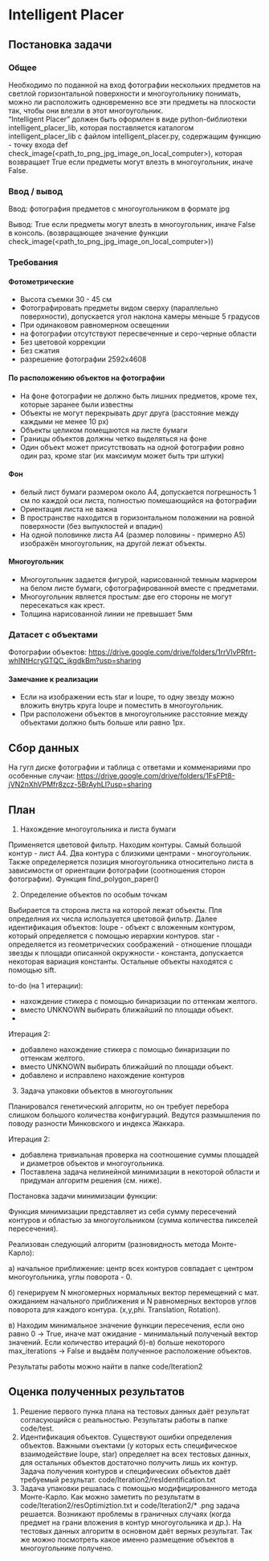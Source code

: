 # Intelligent Placer

## Постановка задачи
### Общее
Необходимо по поданной на вход фотографии нескольких предметов на светлой горизонтальной поверхности и многоугольнику понимать, можно ли расположить одновременно все эти предметы на плоскости так, чтобы они влезли в этот многоугольник.  
“Intelligent Placer” должен быть оформлен в виде python-библиотеки intelligent_placer_lib, которая поставляется каталогом intelligent_placer_lib с файлом intelligent_placer.py, содержащим функцию - точку входа def check_image(<path_to_png_jpg_image_on_local_computer>), которая возвращает True если предметы могут влезть в многоугольник, иначе False.

### Ввод / вывод
Ввод: фотография предметов с многоугольником в формате jpg

Вывод: True если предметы могут влезть в многоугольник, иначе False в консоль. (возвращающее значение функции check_image(<path_to_png_jpg_image_on_local_computer>)) 

### Требования 
#### Фотометрические
- Высота съемки 30 - 45 см
- Фотографировать предметы видом сверху (параллельно поверхности), допускается угол наклона камеры меньше 5 градусов
- При одинаковом равномерном освещении
- на фотографии отсутствуют пересвеченные и серо-черные области
- Без цветовой коррекции
- Без сжатия
- разрешение фотографии 2592x4608

#### По расположению объектов на фотографии
- На фоне фотографии не должно быть лишних предметов, кроме тех, которые заранее были известны
- Объекты не могут перекрывать друг друга (расстояние между каждыми не менее 10 px)
- Объекты целиком помещаются на листе бумаги
- Границы объектов должны четко выделяться на фоне 
- Один объект может присутствовать на  одной фотографии ровно один раз, кроме star (их максимум может быть три штуки)

#### Фон
- белый лист бумаги размером около А4, допускается погрешность 1 см по каждой оси листа, полностью помешающийся на фотографии 
- Ориентация листа не важна
- В пространстве находится в горизонтальном положении на ровной поверхности (без выпуклостей и впадин)
- На одной половинке листа A4 (размер половины - примерно A5) изображён многоугольник, на другой лежат объекты.

#### Многоугольник
- Многоугольник задается фигурой, нарисованной темным маркером на белом листе бумаги, сфотографированной вместе с предметами.
- Многоугольник является простым: две его стороны не могут пересекаться как крест.
- Толщина нарисованной линии не превышает 5мм

### Датасет с объектами
Фотографии объектов: https://drive.google.com/drive/folders/1rrVlvPRfrt-whINtHcryGTQC_jkgdkBm?usp=sharing

#### Замечание к реализации
- Если на изображении есть star и loupe, то одну звезду можно вложить внутрь круга loupe и поместить в многоугольник.
- При расположени объектов в многоугольнике расстояние между объектами должно быть больше или равно 1px.

## Сбор данных
На гугл диске фотографии и таблица с ответами и комменариями про особенные случаи: https://drive.google.com/drive/folders/1FsFPt8-jVN2nXhVPMfr8zcz-5BrAyhLl?usp=sharing

## План
1) Нахождение многоугольника и листа бумаги

Применяется цветовой фильтр. Находим контуры. Самый большой контур - лист А4. Два контура с близкими центрами - многоугольник. Также определеряется позиция многоугольника относительно листа в зависимости от ориентации фотографии (соотношения сторон фотографии). Функция find_polygon_paper()

2) Определение объектов по особым точкам

Выбирается та сторона листа на которой лежат объекты. Пля определния их числа используется цветовой фильтр. Далее идентификация объектов: 
loupe - объект с вложенным контуром, который определяется с помощью иерархии контуров. 
star - определяется из геометрических соображений - отношение площади звезды к площади описанной окружности - константа, допускается некоторая вариация константы.
Остальные объекты находятся с помощью sift.

to-do (на 1 итерации): 
- нахождение стикера с помощью бинаризации по оттенкам желтого.
- вместо UNKNOWN выбирать ближайший по площади объект.
- 
Итерация 2:
- добавлено нахождение стикера с помощью бинаризации по оттенкам желтого.
- вместо UNKNOWN выбирать ближайший по площади объект.
- добавлено и исправлено нахождение контуров

3) Задача упаковки объектов в многоугольник

Планировался генетический алгоритм, но он требует перебора слишком большого количества конфигураций. Ведутся размышления по поводу разности Минковского и индекса Жаккара.

Итерация 2:
- добавлена тривиальная проверка на соотношение суммы площадей и диаметров объектов и многоугольника.
- Поставлена задача нелинейной минимизации в некоторой области и придуман алгоритм решения (см. ниже).

Постановка задачи минимизации функции:

Функция минимизации представляет из себя сумму пересечений контуров и областью за многоугольником (сумма количества пикселей пересечения).

Реализован следующий алгоритм (разновидность метода Монте-Карло):

а) начальное приближение: центр всех контуров совпадает с центром многоугольника, углы поворота - 0.

б) генерируем N многомерных нормальных вектор перемещений с мат. ожиданием начального приближения и N равномерных векторов углов поворота для каждого контура. (x,y,phi. Translation, Rotation).

в) Находим минимальное значение функции пересечения, если оно равно 0 -> True, иначе мат ожидание - минимальный полученый вектор значений. Если количество итераций б)-в) больше некоторого max_iterations -> False и выдаём полученное расположение объектов. 

Результаты работы можно найти в папке code/Iteration2
## Оценка полученных результатов
1) Решение первого пунка плана на тестовых данных даёт результат согласующийся с реальностью. Результаты работы в папке code/test.
2) Идентификация объектов. Существуют ошибки определения объектов. Важными оъектами (у которых есть специфическое взаимодействие loupe, star) определяет на всех тестовых данных, для остальных объектов достаточно получить лишь их контур. Задача получения контуров и специфических объектов даёт требуемый результат. code/Iteration2/resIdentification.txt
3) Задача упаковки решалась с помощью модифицированного метода Монте-Карло. Как можно заметить по результатм в code/Iteration2/resOptimiztion.txt и code/Iteration2/* .png задача решается. Возникают проблемы в граничных случаях (когда предмет на грани вложения в контур многоугольника и др.). На тестовых данных алгоритм в основном даёт верных результат. Так же можно посмотреть какое именно размещение объектов в многоугольнике получено.
